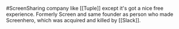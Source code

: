 #ScreenSharing company like [[Tuple]] except it's got a nice free experience. Formerly Screen and same founder as person who made Screenhero, which was acquired and killed by [[Slack]].
